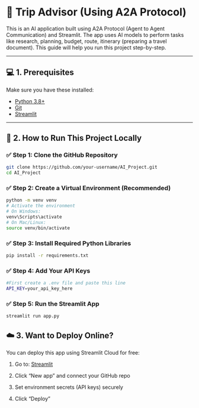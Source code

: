 # 🌟 Trip Advisor (Using A2A Protocol)

This is an AI application built using A2A Protocol (Agent to Agent Communication) and Streamlit. The app uses AI models to perform tasks like research, planning, budget, route, itinerary (preparing a travel document). This guide will help you run this project step-by-step.

-----
## 💻 1. Prerequisites

Make sure you have these installed:

- [Python 3.8+](https://www.python.org/downloads/)
- [Git](https://git-scm.com/downloads)
- [Streamlit](https://streamlit.io)

---
## 🚀 2. How to Run This Project Locally

### ✅ Step 1: Clone the GitHub Repository

```bash
git clone https://github.com/your-username/AI_Project.git
cd AI_Project
```

### ✅ Step 2: Create a Virtual Environment (Recommended)

```bash
python -m venv venv
# Activate the environment
# On Windows:
venv\Scripts\activate
# On Mac/Linux:
source venv/bin/activate
```

### ✅ Step 3: Install Required Python Libraries

```bash
pip install -r requirements.txt
```

### ✅ Step 4: Add Your API Keys

```bash
#First create a .env file and paste this line
API_KEY=your_api_key_here
```

### ✅ Step 5: Run the Streamlit App

```bash
streamlit run app.py
```

## ☁️ 3. Want to Deploy Online?

You can deploy this app using Streamlit Cloud for free:

1. Go to: [Streamlit](streamlit.io/cloud)

2. Click “New app” and connect your GitHub repo

3. Set environment secrets (API keys) securely

4. Click “Deploy”
